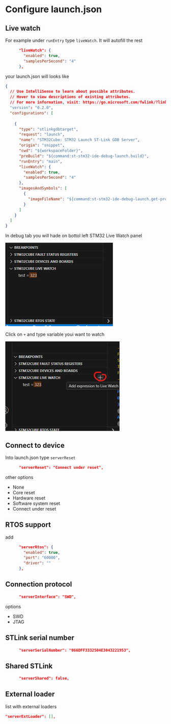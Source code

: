 # Configure launch.json


## Live watch

For example under `runEntry` type `liveWatch`.
It will autofill the rest

```json
      "liveWatch": {
        "enabled": true,
        "samplesPerSecond": "4"
      },
```
your launch.json will looks like

```json
{
  // Use IntelliSense to learn about possible attributes.
  // Hover to view descriptions of existing attributes.
  // For more information, visit: https://go.microsoft.com/fwlink/?linkid=830387
  "version": "0.2.0",
  "configurations": [
    
    {
      "type": "stlinkgdbtarget",
      "request": "launch",
      "name": "STM32Cube: STM32 Launch ST-Link GDB Server",
      "origin": "snippet",
      "cwd": "${workspaceFolder}",
      "preBuild": "${command:st-stm32-ide-debug-launch.build}",
      "runEntry": "main",
      "liveWatch": {
        "enabled": true,
        "samplesPerSecond": "4"
      },
      "imagesAndSymbols": [
        {
          "imageFileName": "${command:st-stm32-ide-debug-launch.get-projects-binary-from-context1}"
        }
      ]
    }
  ]
}
```


In debug tab you will hade on bottol left STM32 Live Watch panel

![alt text](./img/017.png)

Click on `+` and type variable youi want to watch

![alt text](./img/018.png)

## Connect to device

Into launch.json
type `serverReset`

```json
      "serverReset": "Connect under reset",
```

other options

- None
- Core reset
- Hardware reset
- Software system reset
- Connect under reset


## RTOS support

add

```json
      "serverRtos": {
        "enabled": true,
        "port": "60000",
        "driver": ""
      },
```

## Connection protocol
```json
      "serverInterface": "SWD",
```

options 
- SWD
- JTAG

## STLink serial number

```json
      "serverSerialNumber": "066DFF3332504E3043221953",
```

## Shared STLink
```json
      "serverShared": false,
```


## External loader
list with external loaders
```json
"serverExtLoader": [],
```